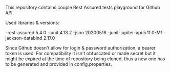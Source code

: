 This repository contains couple Rest Assured tests playground for Github API.


Used libraries & versions:

-rest-assured 5.4.0
-junit 4.13.2
-json 20200518
-junit-jupiter-api 5.11.0-M1
-jackson-databind 2.17.0

Since Github doesn't allow for login & password authorization, a bearer token is used. For compatibility it isn't
obfuscated or made secret but it might be expired at the time of repository being cloned, thus a new one has to be generated and provided in config.properties.

